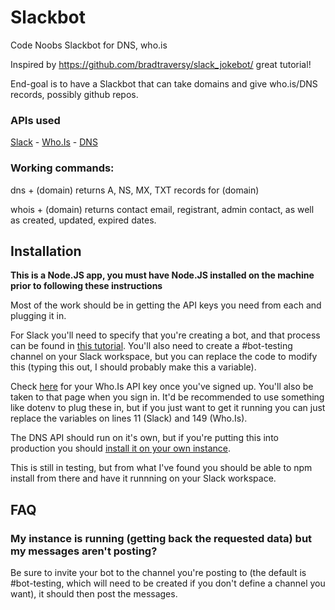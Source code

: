 # Slackbot
Code Noobs Slackbot for DNS, who.is


Inspired by https://github.com/bradtraversy/slack_jokebot/ great tutorial!

End-goal is to have a Slackbot that can take domains and give who.is/DNS records, possibly github repos.
### APIs used
[Slack](https://api.slack.com/) - [Who.Is](https://whoisxmlapi.com/) - [DNS](https://dns-api.org)

### Working commands: 

dns + (domain) returns A, NS, MX, TXT records for (domain)

whois + (domain) returns contact email, registrant, admin contact, as well as created, updated, expired dates.

## Installation
**This is a Node.JS app, you must have Node.JS installed on the machine prior to following these instructions**

Most of the work should be in getting the API keys you need from each and plugging it in. 

For Slack you'll need to specify that you're creating a bot, and that process can be found in [this tutorial](https://www.youtube.com/watch?v=nyyXTIL3Hkw). You'll also need to create a #bot-testing channel on your Slack workspace, but you can replace the code to modify this (typing this out, I should probably make this a variable).

Check [here](https://whoisapi.whoisxmlapi.com/products) for your Who.Is API key once you've signed up. You'll also be taken to that page when you sign in. It'd be recommended to use something like dotenv to plug these in, but if you just want to get it running you can just replace the variables on lines 11 (Slack) and 149 (Who.Is). 

The DNS API should run on it's own, but if you're putting this into production you should [install it on your own instance](https://github.com/skx/dns-api-go).

This is still in testing, but from what I've found you should be able to npm install from there and have it runnning on your Slack workspace.

## FAQ

### My instance is running (getting back the requested data) but my messages aren't posting?

Be sure to invite your bot to the channel you're posting to (the default is #bot-testing, which will need to be created if you don't define a channel you want), it should then post the messages.
